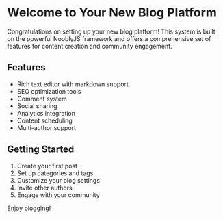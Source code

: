 # Welcome to Your New Blog Platform

Congratulations on setting up your new blog platform! This system is built on the powerful NooblyJS framework and offers a comprehensive set of features for content creation and community engagement.

## Features

- Rich text editor with markdown support
- SEO optimization tools
- Comment system
- Social sharing
- Analytics integration
- Content scheduling
- Multi-author support

## Getting Started

1. Create your first post
2. Set up categories and tags
3. Customize your blog settings
4. Invite other authors
5. Engage with your community

Enjoy blogging!